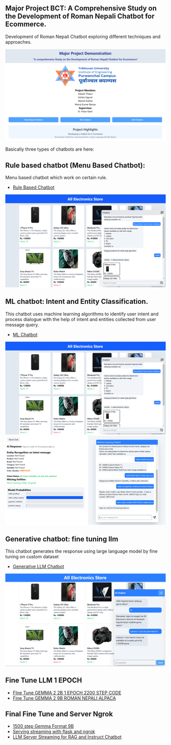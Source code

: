 ## Major Project BCT: A Comprehensive Study on the Development of Roman Nepali Chatbot for Ecommerce.

Development of Roman Nepali Chatbot exploring different techniques and approaches.

![UI Page](./Images/ui-front.png)

Basically three types of chatbots are here:

## Rule based chatbot (Menu Based Chatbot):

Menu based chatbot which work on certain rule.

- [Rule Based Chatbot](./Menu%20Based%20Chatbot/)

![Rule Chatbot](./Images/rule-chatbot.png)

## ML chatbot: Intent and Entity Classification.

This chatbot uses machine learning algorithms to identify user intent and process dialogue with the help of intent and entities collected from user message query.

- [ML Chatbot](./Dialogue%20Chatabot/)

![ML Chatbot](./Images/rule-chatbot.png)
![ML Chatbot Another](./Images/ml-chatbot-another.png)

## Generative chatbot: fine tuning llm

This chatbot generates the response using large language model by fine tuning on custom dataset

- [Generative LLM Chatbot](./Generation%20Based%20Language%20Model%20Chatbot%20Fine%20Tune/)

![Fine Tune Chatbot](./Images/llm-chatbot.png)

## Fine Tune LLM 1 EPOCH

- [FIne Tune GEMMA 2 2B 1 EPOCH 2200 STEP CODE](./Generation%20Based%20Language%20Model%20Chatbot%20Fine%20Tune/Full-Epoch-FineTune-Gemma2-2b-v5-Data.ipynb)
- [Fine Tune GEMMA 2 9B ROMAN NEPALI ALPACA](./Generation%20Based%20Language%20Model%20Chatbot%20Fine%20Tune/Gemma-9B-Alpaca-Roman-Nepali.ipynb)

## Final Fine Tune and Server Ngrok

- [1500 step Gemma Format 9B](./Final%20LLM%20base%20chatbot%20files/notebooks/Gemma_9B_GemmaPromptTemplate_Roman_Nepali.ipynb)
- [Serving streaming with flask and ngrok](./Final%20LLM%20base%20chatbot%20files/notebooks/unsloth_9b_server_ngrok.ipynb)
- [LLM Server Streaming for RAG and Instruct Chatbot](./Final%20LLM%20base%20chatbot%20files/notebooks/LLM_ChatServer_Gemma29B.ipynb)
